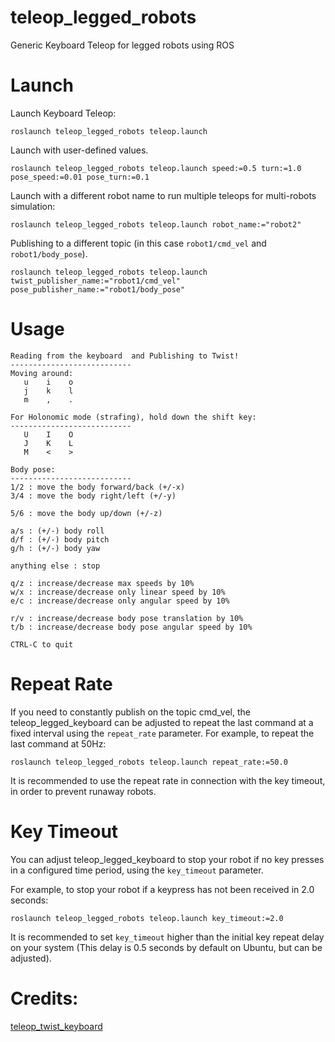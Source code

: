 # teleop_legged_robots
Generic Keyboard Teleop for legged robots using ROS

# Launch
Launch Keyboard Teleop:
```
roslaunch teleop_legged_robots teleop.launch
```

Launch with user-defined values.
```
roslaunch teleop_legged_robots teleop.launch speed:=0.5 turn:=1.0 pose_speed:=0.01 pose_turn:=0.1
```
Launch with a different robot name to run multiple teleops for multi-robots simulation:
```
roslaunch teleop_legged_robots teleop.launch robot_name:="robot2"
```
Publishing to a different topic (in this case `robot1/cmd_vel` and `robot1/body_pose`).
```
roslaunch teleop_legged_robots teleop.launch twist_publisher_name:="robot1/cmd_vel" pose_publisher_name:="robot1/body_pose"
```

# Usage
```
Reading from the keyboard  and Publishing to Twist!
---------------------------
Moving around:
   u    i    o
   j    k    l
   m    ,    .

For Holonomic mode (strafing), hold down the shift key:
---------------------------
   U    I    O
   J    K    L
   M    <    >

Body pose:
---------------------------
1/2 : move the body forward/back (+/-x)
3/4 : move the body right/left (+/-y)

5/6 : move the body up/down (+/-z)

a/s : (+/-) body roll
d/f : (+/-) body pitch
g/h : (+/-) body yaw

anything else : stop

q/z : increase/decrease max speeds by 10%
w/x : increase/decrease only linear speed by 10%
e/c : increase/decrease only angular speed by 10%

r/v : increase/decrease body pose translation by 10%
t/b : increase/decrease body pose angular speed by 10%

CTRL-C to quit

```

# Repeat Rate

If you need to constantly publish on the topic cmd_vel, the teleop_legged_keyboard can be adjusted to repeat the last command at a fixed interval using the `repeat_rate` parameter.
For example, to repeat the last command at 50Hz:

```
roslaunch teleop_legged_robots teleop.launch repeat_rate:=50.0
```

It is recommended to use the repeat rate in connection with the key timeout, in order to prevent runaway robots.

# Key Timeout

You can adjust teleop_legged_keyboard to stop your robot if no key presses in a configured time period, using the `key_timeout` parameter.

For example, to stop your robot if a keypress has not been received in 2.0 seconds:
```
roslaunch teleop_legged_robots teleop.launch key_timeout:=2.0
```

It is recommended to set `key_timeout` higher than the initial key repeat delay on your system (This delay is 0.5 seconds by default on Ubuntu, but can be adjusted).

# Credits:
[teleop_twist_keyboard](https://github.com/ros-teleop/teleop_twist_keyboard/)